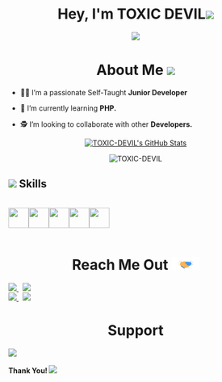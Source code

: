 <h1 align="center"><b>Hey, I'm TOXIC DEVIL</b><img src="https://raw.githubusercontent.com/TOXIC-DEVIL/TOXIC-DEVIL/TOXIC-DEVIL-OFFICIAL/media/Hi.gif" width="35"></h1>

<p align="center">
  <a href="https://github.com/TOXIC-DEVIL"><img src="https://readme-typing-svg.demolab.com/?lines=<Hobby+Developer/>&font=Time+New+Roman&color=90EE90&size=25&center=true&vCenter=true&width=600&height=100"></a>
</p>

<h1 align="center"><b>About Me </b><img src="https://i.pinimg.com/originals/c1/e9/51/c1e95172d8c115d66148cb9ad68c1c74.gif" width="35"></h1>

- 🧑‍🏫 I’m a passionate Self-Taught **Junior Developer**

- 📖 I’m currently learning **PHP.**

- 🕵️ I’m looking to collaborate with other **Developers.**

<p align="center">
  <a href="https://github.com/TOXIC-DEVIL"> <img  alt="TOXIC-DEVIL's GitHub Stats" src="https://awesome-github-stats.azurewebsites.net/user-stats/TOXIC-DEVIL?cardType=github&theme=github-dark&preferLogin=true" />  </a>

<p align="center"> <img src="https://komarev.com/ghpvc/?username=TOXIC-DEVIL&label=Profile%20Views&color=ffa500&style=flat" alt="TOXIC-DEVIL" /> </p>

## <img src="https://media2.giphy.com/media/QssGEmpkyEOhBCb7e1/giphy.gif?cid=ecf05e47a0n3gi1bfqntqmob8g9aid1oyj2wr3ds3mg700bl&rid=giphy.gif" width ="35"><b> Skills</b>
<br>

<div style="display: flex;">
    <img src="https://www.citypng.com/public/uploads/small/11662226392uom4gsi9ddb1c81ipfx2u4imargvwq7uskhdui1pj4f6xufjz0jkfzqzduhjuifts0dzcnykgszw6isfutq2nlwb51ef4gm0dt8d.png" height="40px" width="40px">
    <img src="https://upload.wikimedia.org/wikipedia/commons/thumb/c/c3/Python-logo-notext.svg/1869px-Python-logo-notext.svg.png" height="40px" width="40px">
    <img src="https://i.ibb.co/P9PtWRT/download-removebg-preview.png" height="40px" width="40px">
    <img src="https://upload.wikimedia.org/wikipedia/commons/thumb/d/d5/CSS3_logo_and_wordmark.svg/1200px-CSS3_logo_and_wordmark.svg.png" height="40px" width="40px">
    <img src="https://cdn-icons-png.flaticon.com/512/919/919832.png" height="40px" width="40px">
</div><br>

<h1 align="center"><b>Reach Me Out </b><img src="https://github.com/0xAbdulKhalid/0xAbdulKhalid/raw/main/assets/mdImages/handshake.gif" width="55"></h1>

  <a href="mailto:toxicdevil.abhinav@gmail.com?subject=[%20GITHUB%20]%20">
    <img src="https://img.shields.io/badge/Gmail-D14836?style=for-the-badge&logo=gmail&logoColor=white" />
  </a>&nbsp;
  <a href="https://www.instagram.com/_toxic._devil_">
    <img src="https://img.shields.io/badge/Instagram-E75480?style=for-the-badge&logo=instagram&logoColor=white" />
  </a><br>

  <a href="https://youtube.com/@toxicdevilofficial">
    <img src="https://img.shields.io/badge/Youtube-FF0000?style=for-the-badge&logo=YouTube&logoColor=white" />
  </a>&nbsp;
  
<a href="https://t.me/toxic_devil_official">
    <img src="https://img.shields.io/badge/Telegram-2AABEE?style=for-the-badge&logo=telegram&logoColor=white" />
  </a><br>
<b>

<h1 align="center"><b>Support</b></h1>

<a href="https://www.buymeacoffee.com/toxicdevil">
    <img src="https://www.buymeacoffee.com/assets/img/custom_images/orange_img.png" />
  </a><br>

<p>Thank You! <img src="https://em-content.zobj.net/source/noto-emoji-animations/344/upside-down-face_1f643.gif" hight ="20px" width ="20px"></p>
